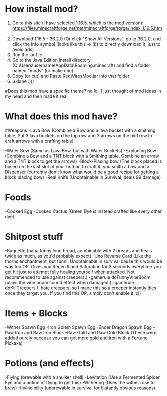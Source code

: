 # How install mod?
1. Go to this site (I have selected 1.16.5, which is the mod version): https://files.minecraftforge.net/net/minecraftforge/forge/index_1.16.5.html
2. Download 1.16.5 - 36.2.0 (Or click "Show All Versions", go to 36.2.0, and click the Info symbol (looks like this -> (i)) to directly download it, just to avoid ads)
3. Run the jar file
4. Go to the Java Edition install directory (C:\Users\username\AppData\Roaming\.minecraft) and find a folder named "mods" (or make one)
5. Copy (or cut) and Paste RedWiresMod.jar into that folder
6. u done :)))

#Does this mod have a specific theme?
no lol, I just thought of mod ideas in my head and then made it real

# What does this mod have?

#Weapons
-Lava Bow (Combine a Bow and a lava bucket with a smithing table, Put 3 lava buckets on the top row and 3 arrows on the mid row to craft arrows with a crafting table)

-Water Bow (Same as Lava Bow, but with Water Buckets)
-Exploding Bow (Combine a Bow and a TNT block with a Smithing table, Combine an arrow and a TNT block to get the arrows)
-Block-Placing bow (The block placed is based on the last slot of your hotbar, to craft it, you smith a bow and a Dispenser (currently don't know what would be a good recipe for getting a block placing bow)
-Real Knife (Unobtainable in Survival, deals 99 damage)

# Foods
-Cooked Egg
-Cooked Cactus (Green Dye is instead crafted like every other dye)

# Shitpost stuff
-Baguette (haha funny long bread, combinable with 2 breads and heals twice as much, as you'd probably expect)
-Uno Reverse Card (Like the thorns enchantment, but funni. Unobtainable in survival cause this would be way too OP. Gives you Regen II and Saturation for 3 seconds everytime you get hit just to attempt fully healing yourself when attacked. Not recommended to use against creepers.)
-gamerule doFunnyVineBoom (plays the vine boom sound effect when damaged.)
-gamerule doKillCreepers (I hate creepers, so I made this so a creeper instantly dies once they target you. If you find this OP, simply don't enable it lol)

# Items + Blocks
-Wither Spawn Egg
-Iron Golem Spawn Egg
-Ender Dragon Spawn Egg
-Raw Iron and Raw Iron Block
-Raw Gold and Raw Gold Block (These were added purely because you can get more gold and iron with a Fortune Pickaxe)

# Potions (and effects)
-Flying (brewable with a shulker shell)
-Levitation (Use a Fermented Spider Eye and a potion of flying to get this)
-Withering (Uses the wither rose to brew)
-Invincibility (unbrewable in survival for blatantly obvious reasons)

